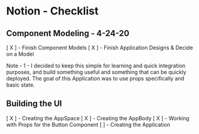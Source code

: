 # Notion - Checklist 

## Component Modeling - 4-24-20

[ X ] - Finish Component Models
[ X ] - Finish Application Designs & Decide on a Model



Note - 1 - I decided to keep this simple for learning and quick integration purposes,
and build something useful and something that can be quickly deployed. The goal of this Application was to use props specifically and basic state.


## Building the UI

[ X ] - Creating the AppSpace
[ X ] - Creating the AppBody
[ X ] - Working with Props for the Button Component
[ ] - Creating the Application

